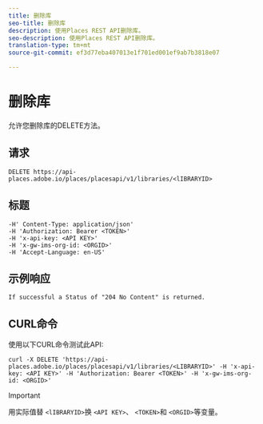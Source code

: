 ```yaml
---
title: 删除库
seo-title: 删除库
description: 使用Places REST API删除库。
seo-description: 使用Places REST API删除库。
translation-type: tm+mt
source-git-commit: ef3d77eba407013e1f701ed001ef9ab7b3818e07

---
```



# 删除库

允许您删除库的DELETE方法。

## 请求

```text
DELETE https://api-places.adobe.io/places/placesapi/v1/libraries/<lIBRARYID>
```

## 标题

```text
-H' Content-Type: application/json'  
-H 'Authorization: Bearer <TOKEN>'  
-H 'x-api-key: <API KEY>'  
-H 'x-gw-ims-org-id: <ORGID>'  
-H 'Accept-Language: en-US'
```

## 示例响应

```text
If successful a Status of "204 No Content" is returned.
```

## CURL命令

使用以下CURL命令测试此API:

```text
curl -X DELETE 'https://api-places.adobe.io/places/placesapi/v1/libraries/<LIBRARYID>' -H 'x-api-key: <API KEY>' -H 'Authorization: Bearer <TOKEN>' -H 'x-gw-ims-org-id: <ORGID>'
```

>[!IMPORTANT]
>
>用实际值替 `<lIBRARYID>`换 `<API KEY>`、 `<TOKEN>`和 `<ORGID>`等变量。

